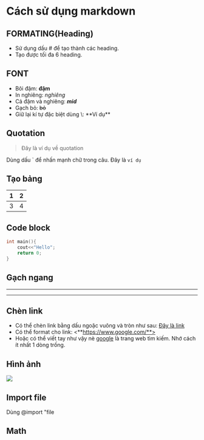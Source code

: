 # Cách sử dụng markdown
## FORMATING(Heading)
- Sử dụng dấu # để tạo thành các heading.
- Tạo được tối đa 6 heading.

## FONT
- Bôi đậm: **đậm**
- In nghiêng: *nghiêng*
- Cả đậm và nghiêng: ***mid***
- Gạch bỏ: ~~bỏ~~
- Giữ lại kí tự đặc biệt dùng \\: \*\*Ví dụ\*\*

## Quotation
> Đây là ví dụ về quotation

Dùng dấu \` để nhấn mạnh chữ trong câu.
Đây là `ví dụ`

## Tạo bảng
|  1 |2   |
|---|---|
|   3| 4  |

## Code block
```c++
int main(){
    cout<<"Hello";
    return 0;
}
```
## Gạch ngang
---
***

## Chèn link
- Có thể chèn link bằng dấu ngoặc vuông và tròn như sau:
[Đây là link](https://www.youtube.com/watch?v=jJky0Ws9xKg)
- Có thể format cho link: <**https://www.google.com/**>
-  Hoặc có thể viết tay như vậy nè [google][1] là trang web tìm kiếm. Nhớ cách ít nhất 1 dòng trống.

[1]: <https://www.google.com/>

## Hình ảnh
![](c:/Users/FPTSHOP/Pictures/K%E1%BB%88%20Y%E1%BA%BEU/DSCF2124.jpg)

## Import file
Dùng @import "file

## Math